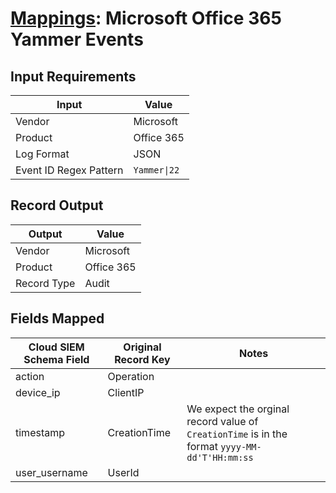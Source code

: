 # [Mappings](README.md): Microsoft Office 365 Yammer Events

## Input Requirements

|Input|Value|
|-----|-----|
|Vendor|Microsoft|
|Product|Office 365|
|Log Format|JSON|
|Event ID Regex Pattern|`Yammer\|22`|

## Record Output

|Output|Value|
|------|-----|
|Vendor|Microsoft|
|Product|Office 365|
|Record Type|Audit|

## Fields Mapped

|Cloud SIEM Schema Field|Original Record Key|Notes|
|-----------------------|-------------------|-----|
|action|Operation||
|device_ip|ClientIP||
|timestamp|CreationTime|We expect the orginal record value of `CreationTime` is in the format `yyyy-MM-dd'T'HH:mm:ss`|
|user_username|UserId||


